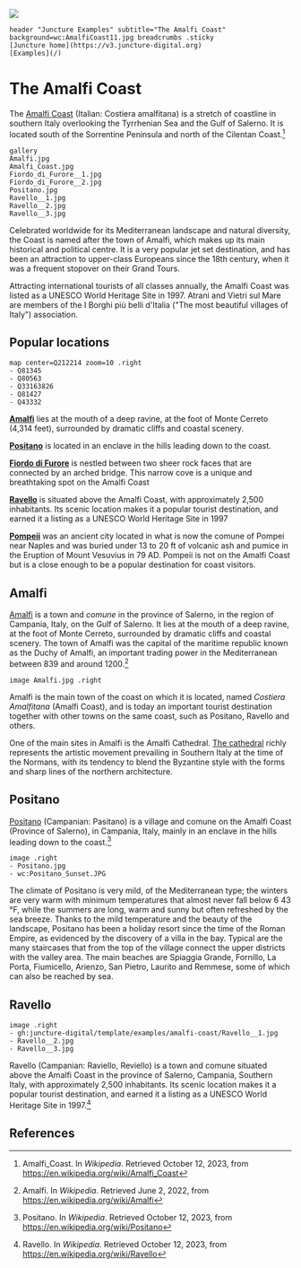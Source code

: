 [![](https://v3.juncture-digital.org/images/wb.svg)](https://v3.juncture-digital.org)

```
header "Juncture Examples" subtitle="The Amalfi Coast" background=wc:AmalfiCoast11.jpg breadcrumbs .sticky
[Juncture home](https://v3.juncture-digital.org)
[Examples](/)
```

# The Amalfi Coast

The [Amalfi Coast](Q212214) (Italian: Costiera amalfitana) is a stretch of coastline in southern Italy overlooking the Tyrrhenian Sea and the Gulf of Salerno. It is located south of the Sorrentine Peninsula and north of the Cilentan Coast.[^1]

```
gallery
Amalfi.jpg
Amalfi_Coast.jpg
Fiordo_di_Furore__1.jpg
Fiordo_di_Furore__2.jpg
Positano.jpg
Ravello__1.jpg
Ravello__2.jpg
Ravello__3.jpg
```

Celebrated worldwide for its Mediterranean landscape and natural diversity, the Coast is named after the town of Amalfi, which makes up its main historical and political centre. It is a very popular jet set destination, and has been an attraction to upper-class Europeans since the 18th century, when it was a frequent stopover on their Grand Tours.

Attracting international tourists of all classes annually, the Amalfi Coast was listed as a UNESCO World Heritage Site in 1997. Atrani and Vietri sul Mare are members of the I Borghi più belli d'Italia ("The most beautiful villages of Italy") association.

## Popular locations

```
map center=Q212214 zoom=10 .right
- Q81345
- Q80563
- Q33163826
- Q81427
- Q43332
```

**[Amalfi](flyto/Q80563,15)** lies at the mouth of a deep ravine, at the foot of Monte Cerreto (4,314 feet), surrounded by dramatic cliffs and coastal scenery.

**[Positano](flyto/Q81345,15)** is located in an enclave in the hills leading down to the coast.

**[Fiordo di Furore](flyto/Q33163826,15)** is nestled between two sheer rock faces that are connected by an arched bridge. This narrow cove is a unique and breathtaking spot on the Amalfi Coast

**[Ravello](flyto/Q81427,15)** is situated above the Amalfi Coast, with approximately 2,500 inhabitants. Its scenic location makes it a popular tourist destination, and earned it a listing as a UNESCO World Heritage Site in 1997

**[Pompeii](flyto/Q43332,15)** was an ancient city located in what is now the comune of Pompei near Naples and was buried under 13 to 20 ft of volcanic ash and pumice in the Eruption of Mount Vesuvius in 79 AD.  Pompeii is not on the Amalfi Coast but is a close enough to be a popular destination for coast visitors.

## Amalfi

[Amalfi](Q80563) is a town and _comune_ in the province of Salerno, in the region of Campania, Italy, on the Gulf of Salerno. It lies at the mouth of a deep ravine, at the foot of Monte Cerreto, surrounded by dramatic cliffs and coastal scenery. The town of Amalfi was the capital of the maritime republic known as the Duchy of Amalfi, an important trading power in the Mediterranean between 839 and around 1200.[^3]

`image Amalfi.jpg .right`

Amalfi is the main town of the coast on which it is located, named _Costiera Amalfitana_ (Amalfi Coast), and is today an important tourist destination together with other towns on the same coast, such as Positano, Ravello and others.

One of the main sites in Amalfi is the Amalfi Cathedral. [The cathedral](zoomto/1894,1055,560,421) richly represents the artistic movement prevailing in Southern Italy at the time of the Normans, with its tendency to blend the Byzantine style with the forms and sharp lines of the northern architecture.
 
## Positano

[Positano](Q81345) (Campanian: Pasitano) is a village and comune on the Amalfi Coast (Province of Salerno), in Campania, Italy, mainly in an enclave in the hills leading down to the coast.[^2]

```
image .right
- Positano.jpg
- wc:Positano_Sunset.JPG
```

The climate of Positano is very mild, of the Mediterranean type; the winters are very warm with minimum temperatures that almost never fall below 6 43 °F, while the summers are long, warm and sunny but often refreshed by the sea breeze. Thanks to the mild temperature and the beauty of the landscape, Positano has been a holiday resort since the time of the Roman Empire, as evidenced by the discovery of a villa in the bay. Typical are the many staircases that from the top of the village connect the upper districts with the valley area. The main beaches are Spiaggia Grande, Fornillo, La Porta, Fiumicello, Arienzo, San Pietro, Laurito and Remmese, some of which can also be reached by sea.

## Ravello

```
image .right
- gh:juncture-digital/template/examples/amalfi-coast/Ravello__1.jpg
- Ravello__2.jpg
- Ravello__3.jpg
```

Ravello (Campanian: Raviello, Reviello) is a town and comune situated above the Amalfi Coast in the province of Salerno, Campania, Southern Italy, with approximately 2,500 inhabitants. Its scenic location makes it a popular tourist destination, and earned it a listing as a UNESCO World Heritage Site in 1997.[^4]


## References

[^1]: Amalfi_Coast. In _Wikipedia_.  Retrieved October 12, 2023, from  https://en.wikipedia.org/wiki/Amalfi_Coast
[^2]: Positano. In _Wikipedia_.  Retrieved October 12, 2023, from  https://en.wikipedia.org/wiki/Positano
[^3]: Amalfi. In _Wikipedia_.  Retrieved June 2, 2022, from  https://en.wikipedia.org/wiki/Amalfi
[^4]: Ravello. In _Wikipedia_.  Retrieved October 12, 2023, from  https://en.wikipedia.org/wiki/Ravello